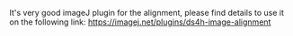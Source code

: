 It's very good imageJ plugin for the alignment, please find details to use it on the following link:
https://imagej.net/plugins/ds4h-image-alignment
